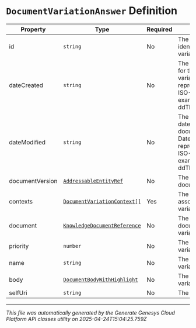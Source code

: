 # `DocumentVariationAnswer` Definition

| Property | Type | Required | Description |
|----------|------|----------|-------------|
| id | `string` | No | The globally unique identifier for the variation. |
| dateCreated | `string` | No | The creation date-time for the document variation. Date time is represented as an ISO-8601 string. For example: yyyy-MM-ddTHH:mm:ss[.mmm]Z |
| dateModified | `string` | No | The last modification date-time for the document variation. Date time is represented as an ISO-8601 string. For example: yyyy-MM-ddTHH:mm:ss[.mmm]Z |
| documentVersion | [`AddressableEntityRef`](addressableentityref-definition.md) | No | The version of the document. |
| contexts | [`DocumentVariationContext[]`](documentvariationcontext-definition.md) | Yes | The context values associated with the variation. |
| document | [`KnowledgeDocumentReference`](knowledgedocumentreference-definition.md) | No | The reference to document to which the variation is associated. |
| priority | `number` | No | The priority of the variation. |
| name | `string` | No | The name of the variation. |
| body | [`DocumentBodyWithHighlight`](documentbodywithhighlight-definition.md) | No | The content for the variation. |
| selfUri | `string` | No | The URI for this object |

---

*This file was automatically generated by the Generate Genesys Cloud Platform API classes utility on 2025-04-24T15:04:25.759Z*